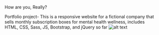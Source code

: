 How are you, Really?

Portfolio project- This is a responsive website for a fictional company that sells monthly subscription boxes for mental health wellness,
includes HTML, CSS, Sass, JS, Bootstrap, and jQuery so far
![alt text](https://github.com/[username]/[reponame]/blob/[branch]/image.jpg?raw=true)